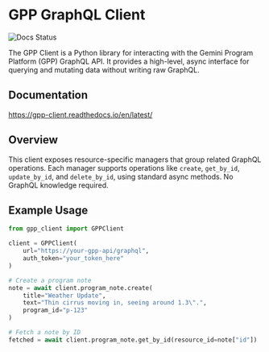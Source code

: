 # GPP GraphQL Client

![Docs Status](https://readthedocs.org/projects/gpp-client/badge/?version=latest)

The GPP Client is a Python library for interacting with the Gemini Program Platform (GPP) GraphQL API. It provides a high-level, async interface for querying and mutating data without writing raw GraphQL.

## Documentation
https://gpp-client.readthedocs.io/en/latest/

## Overview

This client exposes resource-specific managers that group related GraphQL operations. Each manager supports operations like `create`, `get_by_id`, `update_by_id`, and `delete_by_id`, using standard async methods. No GraphQL knowledge required.

## Example Usage

```python
from gpp_client import GPPClient

client = GPPClient(
    url="https://your-gpp-api/graphql",
    auth_token="your_token_here"
)

# Create a program note
note = await client.program_note.create(
    title="Weather Update",
    text="Thin cirrus moving in, seeing around 1.3\".",
    program_id="p-123"
)

# Fetch a note by ID
fetched = await client.program_note.get_by_id(resource_id=note["id"])
```